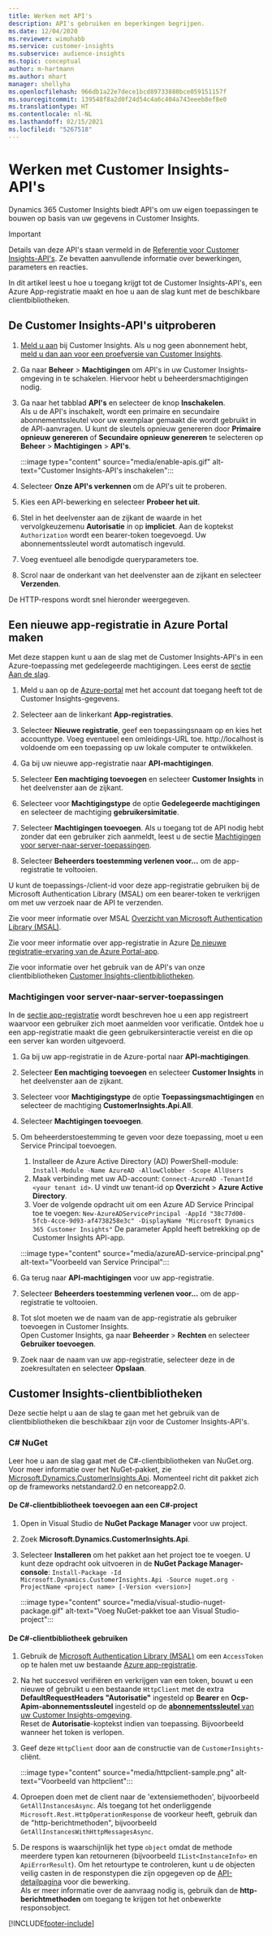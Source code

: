 ```yaml
---
title: Werken met API's
description: API's gebruiken en beperkingen begrijpen.
ms.date: 12/04/2020
ms.reviewer: wimohabb
ms.service: customer-insights
ms.subservice: audience-insights
ms.topic: conceptual
author: m-hartmann
ms.author: mhart
manager: shellyha
ms.openlocfilehash: 966db1a22e7dece1bcd89733880bce059151157f
ms.sourcegitcommit: 139548f8a2d0f24d54c4a6c404a743eeeb8ef8e0
ms.translationtype: HT
ms.contentlocale: nl-NL
ms.lasthandoff: 02/15/2021
ms.locfileid: "5267518"
---
```

# <a name="work-with-customer-insights-apis"></a>Werken met Customer Insights-API's

Dynamics 365 Customer Insights biedt API's om uw eigen toepassingen te bouwen op basis van uw gegevens in Customer Insights.

> [!IMPORTANT]
> Details van deze API's staan vermeld in de [Referentie voor Customer Insights-API's](https://developer.ci.ai.dynamics.com/api-details#api=CustomerInsights). Ze bevatten aanvullende informatie over bewerkingen, parameters en reacties.

In dit artikel leest u hoe u toegang krijgt tot de Customer Insights-API's, een Azure App-registratie maakt en hoe u aan de slag kunt met de beschikbare clientbibliotheken.

## <a name="get-started-trying-the-customer-insights-apis"></a>De Customer Insights-API's uitproberen

1. [Meld u aan](https://home.ci.ai.dynamics.com) bij Customer Insights. Als u nog geen abonnement hebt, [meld u dan aan voor een proefversie van Customer Insights](https://aka.ms/tryci).

1. Ga naar **Beheer** > **Machtigingen** om API's in uw Customer Insights-omgeving in te schakelen. Hiervoor hebt u beheerdersmachtigingen nodig.

1. Ga naar het tabblad **API's** en selecteer de knop **Inschakelen**.    
   Als u de API's inschakelt, wordt een primaire en secundaire abonnementssleutel voor uw exemplaar gemaakt die wordt gebruikt in de API-aanvragen. U kunt de sleutels opnieuw genereren door **Primaire opnieuw genereren** of **Secundaire opnieuw genereren** te selecteren op **Beheer** > **Machtigingen** > **API's**.

   :::image type="content" source="media/enable-apis.gif" alt-text="Customer Insights-API's inschakelen":::

1. Selecteer **Onze API's verkennen** om de API's uit te proberen.

1. Kies een API-bewerking en selecteer **Probeer het uit**.

1. Stel in het deelvenster aan de zijkant de waarde in het vervolgkeuzemenu **Autorisatie** in op **impliciet**. Aan de koptekst `Authorization` wordt een bearer-token toegevoegd. Uw abonnementssleutel wordt automatisch ingevuld.
  
1. Voeg eventueel alle benodigde queryparameters toe.

1. Scrol naar de onderkant van het deelvenster aan de zijkant en selecteer **Verzenden**.

De HTTP-respons wordt snel hieronder weergegeven.

## <a name="create-a-new-app-registration-in-the-azure-portal"></a>Een nieuwe app-registratie in Azure Portal maken

Met deze stappen kunt u aan de slag met de Customer Insights-API's in een Azure-toepassing met gedelegeerde machtigingen. Lees eerst de [sectie Aan de slag](#get-started-trying-the-customer-insights-apis).

1. Meld u aan op de [Azure-portal](https://portal.azure.com) met het account dat toegang heeft tot de Customer Insights-gegevens.

1. Selecteer aan de linkerkant **App-registraties**.

1. Selecteer **Nieuwe registratie**, geef een toepassingsnaam op en kies het accounttype.
   Voeg eventueel een omleidings-URL toe. http://localhost is voldoende om een toepassing op uw lokale computer te ontwikkelen.

1. Ga bij uw nieuwe app-registratie naar **API-machtigingen**.

1. Selecteer **Een machtiging toevoegen** en selecteer **Customer Insights** in het deelvenster aan de zijkant.

1. Selecteer voor **Machtigingstype** de optie **Gedelegeerde machtigingen** en selecteer de machtiging **gebruikersimitatie**.

1. Selecteer **Machtigingen toevoegen**. Als u toegang tot de API nodig hebt zonder dat een gebruiker zich aanmeldt, leest u de sectie [Machtigingen voor server-naar-server-toepassingen](#server-to-server-application-permissions).

1. Selecteer **Beheerders toestemming verlenen voor...** om de app-registratie te voltooien.

U kunt de toepassings-/client-id voor deze app-registratie gebruiken bij de Microsoft Authentication Library (MSAL) om een bearer-token te verkrijgen om met uw verzoek naar de API te verzenden.

Zie voor meer informatie over MSAL [Overzicht van Microsoft Authentication Library (MSAL)](https://docs.microsoft.com/azure/active-directory/develop/msal-overview).

Zie voor meer informatie over app-registratie in Azure [De nieuwe registratie-ervaring van de Azure Portal-app](https://docs.microsoft.com/azure/active-directory/develop/app-registration-portal-training-guide).

Zie voor informatie over het gebruik van de API's van onze clientbibliotheken [Customer Insights-clientbibliotheken](#customer-insights-client-libraries).

### <a name="server-to-server-application-permissions"></a>Machtigingen voor server-naar-server-toepassingen

In de [sectie app-registratie](#create-a-new-app-registration-in-the-azure-portal) wordt beschreven hoe u een app registreert waarvoor een gebruiker zich moet aanmelden voor verificatie. Ontdek hoe u een app-registratie maakt die geen gebruikersinteractie vereist en die op een server kan worden uitgevoerd.

1. Ga bij uw app-registratie in de Azure-portal naar **API-machtigingen**.

1. Selecteer **Een machtiging toevoegen** en selecteer **Customer Insights** in het deelvenster aan de zijkant.

1. Selecteer voor **Machtigingstype** de optie **Toepassingsmachtigingen** en selecteer de machtiging **CustomerInsights.Api.All**.

1. Selecteer **Machtigingen toevoegen**.

1. Om beheerderstoestemming te geven voor deze toepassing, moet u een Service Principal toevoegen.

   1. Installeer de Azure Active Directory (AD) PowerShell-module: `Install-Module -Name AzureAD -AllowClobber -Scope AllUsers`
   1. Maak verbinding met uw AD-account: `Connect-AzureAD -TenantId <your tenant id>`. U vindt uw tenant-id op **Overzicht** > **Azure Active Directory**.
   1. Voer de volgende opdracht uit om een Azure AD Service Principal toe te voegen: `New-AzureADServicePrincipal -AppId "38c77d00-5fcb-4cce-9d93-af4738258e3c" -DisplayName "Microsoft Dynamics 365 Customer Insights"` De parameter AppId heeft betrekking op de Customer Insights API-app.

   :::image type="content" source="media/azureAD-service-principal.png" alt-text="Voorbeeld van Service Principal":::

1. Ga terug naar **API-machtigingen** voor uw app-registratie.

1. Selecteer **Beheerders toestemming verlenen voor...** om de app-registratie te voltooien.

1. Tot slot moeten we de naam van de app-registratie als gebruiker toevoegen in Customer Insights.    
   Open Customer Insights, ga naar **Beheerder** > **Rechten** en selecteer **Gebruiker toevoegen**.

1. Zoek naar de naam van uw app-registratie, selecteer deze in de zoekresultaten en selecteer **Opslaan**.

## <a name="customer-insights-client-libraries"></a>Customer Insights-clientbibliotheken

Deze sectie helpt u aan de slag te gaan met het gebruik van de clientbibliotheken die beschikbaar zijn voor de Customer Insights-API's.

### <a name="c-nuget"></a>C# NuGet

Leer hoe u aan de slag gaat met de C#-clientbibliotheken van NuGet.org. Voor meer informatie over het NuGet-pakket, zie [Microsoft.Dynamics.CustomerInsights.Api](https://www.nuget.org/packages/Microsoft.Dynamics.CustomerInsights.Api/). Momenteel richt dit pakket zich op de frameworks netstandard2.0 en netcoreapp2.0.

#### <a name="add-the-c-client-library-to-a-c-project"></a>De C#-clientbibliotheek toevoegen aan een C#-project

1. Open in Visual Studio de **NuGet Package Manager** voor uw project.

1. Zoek **Microsoft.Dynamics.CustomerInsights.Api**.

1. Selecteer **Installeren** om het pakket aan het project toe te voegen.
   U kunt deze opdracht ook uitvoeren in de **NuGet Package Manager-console**: `Install-Package -Id Microsoft.Dynamics.CustomerInsights.Api -Source nuget.org -ProjectName <project name> [-Version <version>]`

   :::image type="content" source="media/visual-studio-nuget-package.gif" alt-text="Voeg NuGet-pakket toe aan Visual Studio-project":::

#### <a name="use-the-c-client-library"></a>De C#-clientbibliotheek gebruiken

1. Gebruik de [Microsoft Authentication Library (MSAL)](https://docs.microsoft.com/azure/active-directory/develop/msal-overview) om een `AccessToken` op te halen met uw bestaande [Azure app-registratie](#create-a-new-app-registration-in-the-azure-portal).

1. Na het succesvol verifiëren en verkrijgen van een token, bouwt u een nieuwe of gebruikt u een bestaande `HttpClient` met de extra **DefaultRequestHeaders "Autorisatie"** ingesteld op **Bearer <access token>** en **Ocp-Apim-abonnementssleutel** ingesteld op de [**abonnementssleutel** van uw Customer Insights-omgeving](#get-started-trying-the-customer-insights-apis).    
   Reset de **Autorisatie**-koptekst indien van toepassing. Bijvoorbeeld wanneer het token is verlopen.

1. Geef deze `HttpClient` door aan de constructie van de `CustomerInsights`-cliënt.

   :::image type="content" source="media/httpclient-sample.png" alt-text="Voorbeeld van httpclient":::

1. Oproepen doen met de client naar de 'extensiemethoden', bijvoorbeeld `GetAllInstancesAsync`. Als toegang tot het onderliggende `Microsoft.Rest.HttpOperationResponse` de voorkeur heeft, gebruik dan de "http-berichtmethoden", bijvoorbeeld `GetAllInstancesWithHttpMessagesAsync`.

1. De respons is waarschijnlijk het type `object` omdat de methode meerdere typen kan retourneren (bijvoorbeeld `IList<InstanceInfo>` en `ApiErrorResult`). Om het retourtype te controleren, kunt u de objecten veilig casten in de responstypen die zijn opgegeven op de [API-detailpagina](https://developer.ci.ai.dynamics.com/api-details#api=CustomerInsights) voor die bewerking.    
   Als er meer informatie over de aanvraag nodig is, gebruik dan de **http-berichtmethoden** om toegang te krijgen tot het onbewerkte responsobject.


[!INCLUDE[footer-include](../includes/footer-banner.md)]